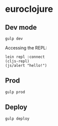 # euroclojure

## Dev mode

```
gulp dev
```

Accessing the REPL:

```
lein repl :connect
(cljs-repl)
(js/alert "hello!")
```

## Prod

```
gulp prod
```

## Deploy

```
gulp deploy
```
